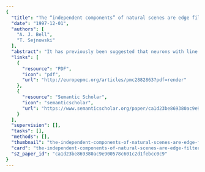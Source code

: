 ```yaml
---
{
  "title": "The “independent components” of natural scenes are edge filters",
  "date": "1997-12-01",
  "authors": [
    "A. J. Bell",
    "T. Sejnowski"
  ],
  "abstract": "It has previously been suggested that neurons with line and edge selectivities found in primary visual cortex of cats and monkeys form a sparse, distributed representation of natural scenes, and it has been reasoned that such responses should emerge from an unsupervised learning algorithm that attempts to find a factorial code of independent visual features. We show here that a new unsupervised learning algorithm based on information maximization, a nonlinear \"infomax\" network, when applied to an ensemble of natural scenes produces sets of visual filters that are localized and oriented. Some of these filters are Gabor-like and resemble those produced by the sparseness-maximization network. In addition, the outputs of these filters are as independent as possible, since this infomax network performs Independent Components Analysis or ICA, for sparse (super-gaussian) component distributions. We compare the resulting ICA filters and their associated basis functions, with other decorrelating filters produced by Principal Components Analysis (PCA) and zero-phase whitening filters (ZCA). The ICA filters have more sparsely distributed (kurtotic) outputs on natural scenes. They also resemble the receptive fields of simple cells in visual cortex, which suggests that these neurons form a natural, information-theoretic coordinate system for natural images.",
  "links": [
    {
      "resource": "PDF",
      "icon": "pdf",
      "url": "http://europepmc.org/articles/pmc2882863?pdf=render"
    },
    {
      "resource": "Semantic Scholar",
      "icon": "semanticscholar",
      "url": "https://www.semanticscholar.org/paper/ca1d23be869380ac9e900578c601c2d1febcc0c9"
    }
  ],
  "supervision": [],
  "tasks": [],
  "methods": [],
  "thumbnail": "the-independent-components-of-natural-scenes-are-edge-filters-thumb.jpg",
  "card": "the-independent-components-of-natural-scenes-are-edge-filters-card.jpg",
  "s2_paper_id": "ca1d23be869380ac9e900578c601c2d1febcc0c9"
}
---
```


